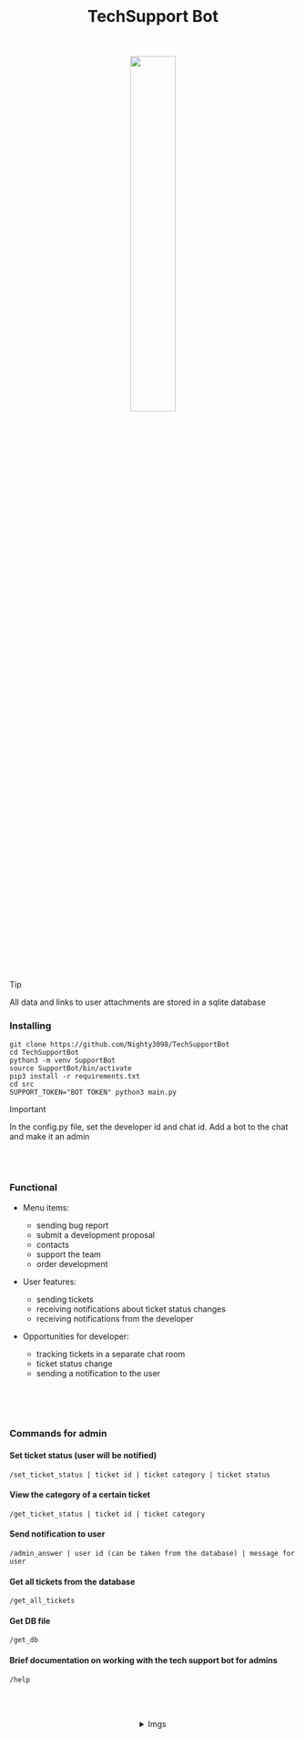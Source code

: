 <br>
<h1 align="center">TechSupport Bot</h1>
<br><br>

<div  align="center">
  <img src="https://github.com/user-attachments/assets/d13b978c-9f0a-40db-af93-fb6295776305" width="40%" />
  <br>
</div>

<br><br>

> [!TIP]
> All data and links to user attachments are stored in a sqlite database

### Installing

```
git clone https://github.com/Nighty3098/TechSupportBot
cd TechSupportBot
python3 -m venv SupportBot
source SupportBot/bin/activate
pip3 install -r requirements.txt
cd src
SUPPORT_TOKEN="BOT TOKEN" python3 main.py
```

> [!IMPORTANT]
> In the config.py file, set the developer id and chat id. Add a bot to the chat and make it an admin

<br><br>

### Functional

- Menu items:

  - sending bug report
  - submit a development proposal
  - contacts
  - support the team
  - order development

- User features:

  - sending tickets
  - receiving notifications about ticket status changes
  - receiving notifications from the developer

- Opportunities for developer:
  - tracking tickets in a separate chat room
  - ticket status change
  - sending a notification to the user

<br><br><br>

### Commands for admin

#### Set ticket status (user will be notified)
`/set_ticket_status | ticket id | ticket category | ticket status`

#### View the category of a certain ticket
`/get_ticket_status | ticket id | ticket category`

#### Send notification to user
`/admin_answer | user id (can be taken from the database) | message for user`

#### Get all tickets from the database
`/get_all_tickets`

#### Get DB file
`/get_db`

#### Brief documentation on working with the tech support bot for admins
`/help`

<br><br>

<details>
<summary align="center">Imgs</summary>
<div align="center">
    <img src="imgs/1.png" width="60%" />
    <img src="imgs/2.png" width="60%" />
    <img src="imgs/3.png" width="60%" />
    <img src="imgs/4.png" width="60%" />
    <img src="imgs/5.png" width="60%" />
    <img src="imgs/6.png" width="60%" />
    <img src="imgs/7.png" width="60%" />
    <img src="imgs/8.png" width="60%" />
    <img src="imgs/9.png" width="60%" />
</div>
</details>
<br><br>
